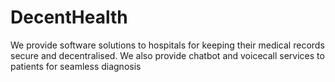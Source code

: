 # DecentHealth
We provide software solutions to hospitals for keeping their medical records secure and decentralised. We also provide chatbot and voicecall services to patients for seamless diagnosis
